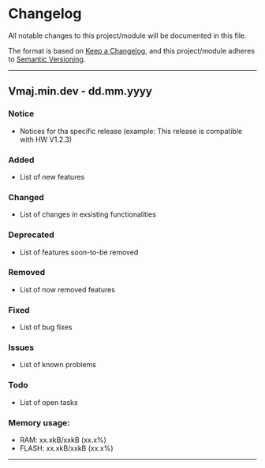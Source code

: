 # Changelog
All notable changes to this project/module will be documented in this file.

The format is based on [Keep a Changelog](https://keepachangelog.com/en/1.0.0/),
and this project/module adheres to [Semantic Versioning](https://semver.org/spec/v2.0.0.html).

---
## Vmaj.min.dev - dd.mm.yyyy

### Notice
 - Notices for tha specific release (example: This release is compatible with HW V1.2.3)

### Added
- List of new features

### Changed
- List of changes in exsisting functionalities

### Deprecated
- List of features soon-to-be removed

### Removed
- List of now removed features

### Fixed
- List of bug fixes

### Issues
- List of known problems

### Todo
- List of open tasks 

### Memory usage:
- RAM: xx.xkB/xxkB (xx.x%)
- FLASH: xx.xkB/xxkB (xx.x%)

---
